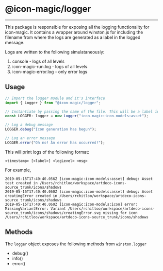 # @icon-magic/logger

---

This package is responsible for exposing all the logging functionality for
icon-magic. It contains a wrapper around winston.js for including the filename
from where the logs are generated as a label in the logged message.

Logs are written to the following simulataneously:

1. console - logs of all levels
2. icon-magic-run.log - logs of all levels
3. icon-magic-error.log - only error logs

## Usage

```ts
// Import the logger module and it's interface
import { Logger } from "@icon-magic/logger";

// Instantiate by passing the name of the file. This will be a label in the log message
const LOGGER: logger = new Logger("icon-magic:icon-models:asset");

// Log a debug message
LOGGER.debug("Icon generation has begun");

// Log an error message
LOGGER.error("Oh no! An error has occurred!");
```

This will print logs of the following format:

```
<timestamp> [<label>] <logLevel> <msg>
```

For example,

```
2019-05-15T17:40:40.056Z [icon-magic:icon-models:asset] debug: Asset test created in /Users/rchitloo/workspace/artdeco-icons-source_trunk/icons/shadows
2019-05-15T17:40:40.060Z [icon-magic:icon-models:asset] debug: Asset creatingError created in /Users/rchitloo/workspace/artdeco-icons-source_trunk/icons/shadows
2019-05-15T17:40:40.060Z [icon-magic:icon-models:icon] error: MissingVariantError: Variant /Users/rchitloo/workspace/artdeco-icons-source_trunk/icons/shadows/creatingError.svg missing for icon /Users/rchitloo/workspace/artdeco-icons-source_trunk/icons/shadows
```

## Methods

The `logger` object exposes the following methods from `winston.logger`

- debug()
- info()
- error()
